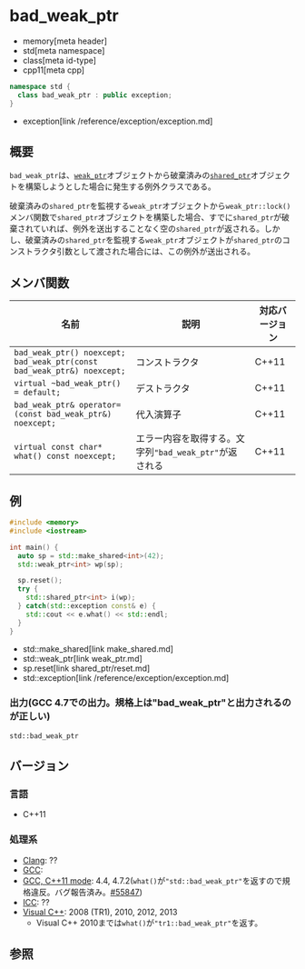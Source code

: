 # bad_weak_ptr
* memory[meta header]
* std[meta namespace]
* class[meta id-type]
* cpp11[meta cpp]

```cpp
namespace std {
  class bad_weak_ptr : public exception;
}
```
* exception[link /reference/exception/exception.md]

## 概要
`bad_weak_ptr`は、[`weak_ptr`](weak_ptr.md)オブジェクトから破棄済みの[`shared_ptr`](shared_ptr.md)オブジェクトを構築しようとした場合に発生する例外クラスである。

破棄済みの`shared_ptr`を監視する`weak_ptr`オブジェクトから`weak_ptr::lock()`メンバ関数で`shared_ptr`オブジェクトを構築した場合、すでに`shared_ptr`が破棄されていれば、例外を送出することなく空の`shared_ptr`が返される。しかし、破棄済みの`shared_ptr`を監視する`weak_ptr`オブジェクトが`shared_ptr`のコンストラクタ引数として渡された場合には、この例外が送出される。

## メンバ関数

| 名前 | 説明 | 対応バージョン |
|----------------------------------------------------------|--------------------------------------------------------|-------|
| `bad_weak_ptr() noexcept;`<br/>`bad_weak_ptr(const bad_weak_ptr&) noexcept;` | コンストラクタ | C++11 |
| `virtual ~bad_weak_ptr() = default;`                     | デストラクタ | C++11 |
| `bad_weak_ptr& operator=(const bad_weak_ptr&) noexcept;` | 代入演算子 | C++11 |
| `virtual const char* what() const noexcept;`             | エラー内容を取得する。文字列`"bad_weak_ptr"`が返される | C++11 |

## 例
```cpp example
#include <memory>
#include <iostream>

int main() {
  auto sp = std::make_shared<int>(42);
  std::weak_ptr<int> wp(sp);

  sp.reset();
  try {
    std::shared_ptr<int> i(wp);
  } catch(std::exception const& e) {
    std::cout << e.what() << std::endl;
  }
}
```
* std::make_shared[link make_shared.md]
* std::weak_ptr[link weak_ptr.md]
* sp.reset[link shared_ptr/reset.md]
* std::exception[link /reference/exception/exception.md]

### 出力(GCC 4.7での出力。規格上は"bad_weak_ptr"と出力されるのが正しい)
```
std::bad_weak_ptr
```

## バージョン
### 言語
- C++11

### 処理系
- [Clang](/implementation.md#clang): ??
- [GCC](/implementation.md#gcc): 
- [GCC, C++11 mode](/implementation.md#gcc): 4.4, 4.7.2(`what()`が`"std::bad_weak_ptr"`を返すので規格違反。バグ報告済み。[#55847](https://gcc.gnu.org/bugzilla/show_bug.cgi?id=55847))
- [ICC](/implementation.md#icc): ??
- [Visual C++](/implementation.md#visual_cpp): 2008 (TR1), 2010, 2012, 2013
    - Visual C++ 2010までは`what()`が`"tr1::bad_weak_ptr"`を返す。

## 参照

